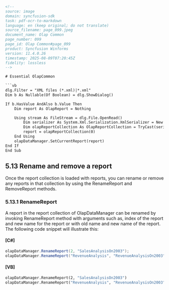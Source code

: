 ```html
<!-- 
source: image
domain: syncfusion-sdk
task: pdf-ocr-to-markdown
language: en (keep original; do not translate)
source_filename: page_099.jpeg
document_name: Olap Common
page_number: 099
page_id: Olap Common#page_099
product: Syncfusion Winforms
version: 11.4.0.26
timestamp: 2025-08-09T07:20:45Z
fidelity: lossless
-->

# Essential OlapCommon

```vb
dlg.Filter = "XML files (*.xml)|*.xml"
Dim b As Nullable(Of Boolean) = dlg.ShowDialog()

If b.HasValue AndAlso b.Value Then
    Dim report As OlapReport = Nothing

    Using stream As FileStream = dlg.File.OpenRead()
        Dim serializer As System.Xml.Serialization.XmlSerializer = New System.Xml.Serialization.XmlSerializer(GetType(OlapReportCollection))
        Dim olapReportCollection As OlapReportCollection = TryCast(serializer.Deserialize(stream), OlapReportCollection)
        report = olapReportCollection(0)
    End Using
    olapDataManager.SetCurrentReport(report)
End If
End Sub
```

## 5.13 Rename and remove a report

Once the report collection is loaded with reports, you can rename or remove any reports in that collection by using the RenameReport and RemoveReport methods.

### 5.13.1 RenameReport

A report in the report collection of OlapDataManager can be renamed by invoking RenameReport method with arguments such as, index of the report and new name for the report or with old name and new name of the report. The following code snippet will illustrate this:

#### [C#]

```csharp
olapDataManager.RenameReport(2, "SalesAnalysisOn2003");
olapDataManager.RenameReport("RevenueAnalysis", "RevenueAnalysisOn2003");
```

#### [VB]

```vb
olapDataManager.RenameReport(2, "SalesAnalysisOn2003")
olapDataManager.RenameReport("RevenueAnalysis", "RevenueAnalysisOn2003")
```
```